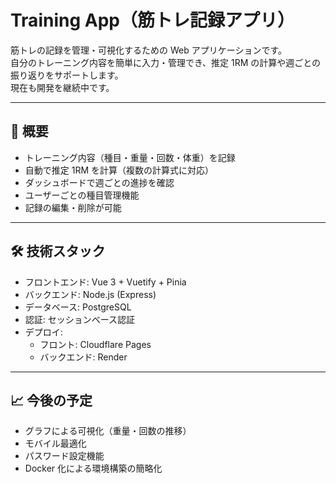 # Training App（筋トレ記録アプリ）

筋トレの記録を管理・可視化するための Web アプリケーションです。  
自分のトレーニング内容を簡単に入力・管理でき、推定 1RM の計算や週ごとの振り返りをサポートします。  
現在も開発を継続中です。

---

## 🚀 概要

- トレーニング内容（種目・重量・回数・体重）を記録
- 自動で推定 1RM を計算（複数の計算式に対応）
- ダッシュボードで週ごとの進捗を確認
- ユーザーごとの種目管理機能
- 記録の編集・削除が可能

---

## 🛠 技術スタック

- フロントエンド: Vue 3 + Vuetify + Pinia
- バックエンド: Node.js (Express)
- データベース: PostgreSQL
- 認証: セッションベース認証
- デプロイ:
  - フロント: Cloudflare Pages
  - バックエンド: Render

---

## 📈 今後の予定

- グラフによる可視化（重量・回数の推移）
- モバイル最適化
- パスワード設定機能
- Docker 化による環境構築の簡略化


